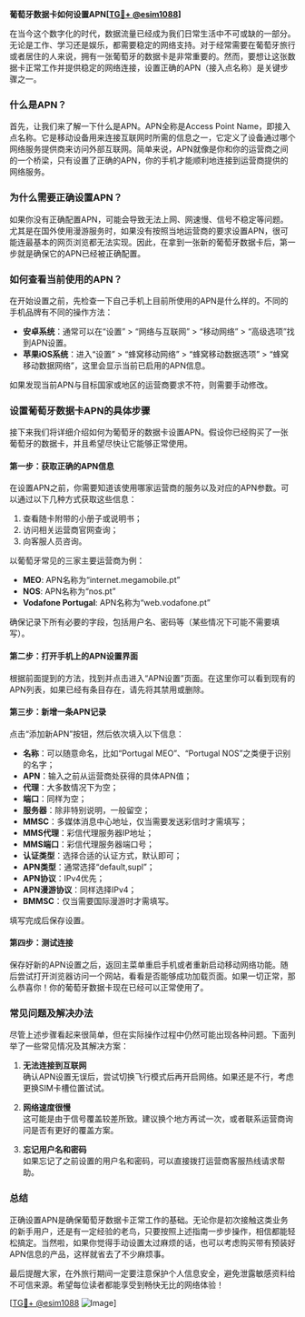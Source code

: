**葡萄牙数据卡如何设置APN[[TG💪+ @esim1088](https://t.me/s/esim1088)]**

在当今这个数字化的时代，数据流量已经成为我们日常生活中不可或缺的一部分。无论是工作、学习还是娱乐，都需要稳定的网络支持。对于经常需要在葡萄牙旅行或者居住的人来说，拥有一张葡萄牙的数据卡是非常重要的。然而，要想让这张数据卡正常工作并提供稳定的网络连接，设置正确的APN（接入点名称）是关键步骤之一。

### 什么是APN？

首先，让我们来了解一下什么是APN。APN全称是Access Point Name，即接入点名称。它是移动设备用来连接互联网时所需的信息之一，它定义了设备通过哪个网络服务提供商来访问外部互联网。简单来说，APN就像是你和你的运营商之间的一个桥梁，只有设置了正确的APN，你的手机才能顺利地连接到运营商提供的网络服务。

### 为什么需要正确设置APN？

如果你没有正确配置APN，可能会导致无法上网、网速慢、信号不稳定等问题。尤其是在国外使用漫游服务时，如果没有按照当地运营商的要求设置APN，很可能连最基本的网页浏览都无法实现。因此，在拿到一张新的葡萄牙数据卡后，第一步就是确保它的APN已经被正确配置。

### 如何查看当前使用的APN？

在开始设置之前，先检查一下自己手机上目前所使用的APN是什么样的。不同的手机品牌有不同的操作方法：

- **安卓系统**：通常可以在“设置” > “网络与互联网” > “移动网络” > “高级选项”找到APN设置。
- **苹果iOS系统**：进入“设置” > “蜂窝移动网络” > “蜂窝移动数据选项” > “蜂窝移动数据网络”，这里会显示当前已启用的APN信息。

如果发现当前APN与目标国家或地区的运营商要求不符，则需要手动修改。

### 设置葡萄牙数据卡APN的具体步骤

接下来我们将详细介绍如何为葡萄牙的数据卡设置APN。假设你已经购买了一张葡萄牙的数据卡，并且希望尽快让它能够正常使用。

#### 第一步：获取正确的APN信息

在设置APN之前，你需要知道该使用哪家运营商的服务以及对应的APN参数。可以通过以下几种方式获取这些信息：

1. 查看随卡附带的小册子或说明书；
2. 访问相关运营商官网查询；
3. 向客服人员咨询。

以葡萄牙常见的三家主要运营商为例：
- **MEO**: APN名称为“internet.megamobile.pt”
- **NOS**: APN名称为“nos.pt”
- **Vodafone Portugal**: APN名称为“web.vodafone.pt”

确保记录下所有必要的字段，包括用户名、密码等（某些情况下可能不需要填写）。

#### 第二步：打开手机上的APN设置界面

根据前面提到的方法，找到并点击进入“APN设置”页面。在这里你可以看到现有的APN列表，如果已经有条目存在，请先将其禁用或删除。

#### 第三步：新增一条APN记录

点击“添加新APN”按钮，然后依次填入以下信息：
- **名称**：可以随意命名，比如“Portugal MEO”、“Portugal NOS”之类便于识别的名字；
- **APN**：输入之前从运营商处获得的具体APN值；
- **代理**：大多数情况下为空；
- **端口**：同样为空；
- **服务器**：除非特别说明，一般留空；
- **MMSC**：多媒体消息中心地址，仅当需要发送彩信时才需填写；
- **MMS代理**：彩信代理服务器IP地址；
- **MMS端口**：彩信代理服务器端口号；
- **认证类型**：选择合适的认证方式，默认即可；
- **APN类型**：通常选择“default,supl”；
- **APN协议**：IPv4优先；
- **APN漫游协议**：同样选择IPv4；
- **BMMSC**：仅当需要国际漫游时才需填写。

填写完成后保存设置。

#### 第四步：测试连接

保存好新的APN设置之后，返回主菜单重启手机或者重新启动移动网络功能。随后尝试打开浏览器访问一个网站，看看是否能够成功加载页面。如果一切正常，那么恭喜你！你的葡萄牙数据卡现在已经可以正常使用了。

### 常见问题及解决办法

尽管上述步骤看起来很简单，但在实际操作过程中仍然可能出现各种问题。下面列举了一些常见情况及其解决方案：

1. **无法连接到互联网**  
   确认APN设置无误后，尝试切换飞行模式后再开启网络。如果还是不行，考虑更换SIM卡槽位置试试。

2. **网络速度很慢**  
   这可能是由于信号覆盖较差所致。建议换个地方再试一次，或者联系运营商询问是否有更好的覆盖方案。

3. **忘记用户名和密码**  
   如果忘记了之前设置的用户名和密码，可以直接拨打运营商客服热线请求帮助。

### 总结

正确设置APN是确保葡萄牙数据卡正常工作的基础。无论你是初次接触这类业务的新手用户，还是有一定经验的老鸟，只要按照上述指南一步步操作，相信都能轻松搞定。当然啦，如果你觉得手动设置太过麻烦的话，也可以考虑购买带有预装好APN信息的产品，这样就省去了不少麻烦事。

最后提醒大家，在外旅行期间一定要注意保护个人信息安全，避免泄露敏感资料给不可信来源。希望每位读者都能享受到畅快无比的网络体验！

[[TG💪+ @esim1088](https://t.me/s/esim1088) ![Image](https://i.postimg.cc/4NQfJmqS/Snipaste-2025-05-13-00-14-12.png)]